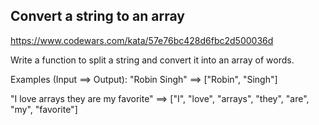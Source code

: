 ## Convert a string to an array

https://www.codewars.com/kata/57e76bc428d6fbc2d500036d

Write a function to split a string and convert it into an array of words.

Examples (Input ==> Output):
"Robin Singh" ==> ["Robin", "Singh"]

"I love arrays they are my favorite" ==> ["I", "love", "arrays", "they", "are", "my", "favorite"]
